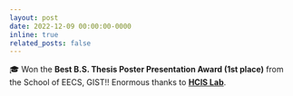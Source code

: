 ```yaml
---
layout: post
date: 2022-12-09 00:00:00-0000
inline: true
related_posts: false
---
```


🎓 Won the **Best B.S. Thesis Poster Presentation Award (1st place)** from the School of EECS, GIST!! Enormous thanks to **[HCIS Lab](https://sites.google.com/view/gist-hcis-lab)**.
